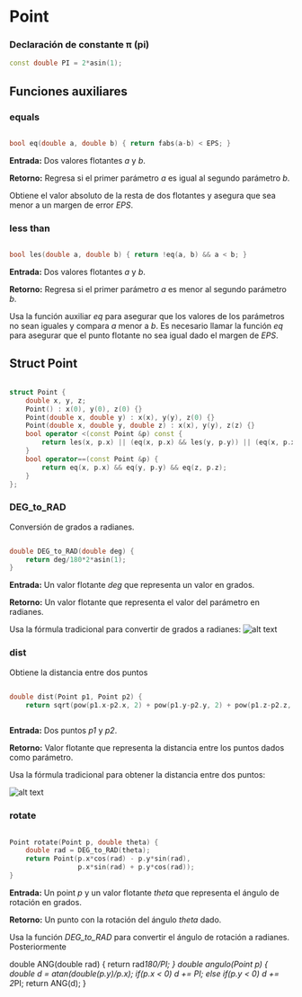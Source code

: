 # Point

### Declaración de constante π (pi)
```cpp
const double PI = 2*asin(1);
```
## Funciones auxiliares

### equals
```cpp

bool eq(double a, double b) { return fabs(a-b) < EPS; }

```

**Entrada:** Dos valores flotantes _a_ y _b_.

**Retorno:** Regresa si el primer parámetro _a_ es igual al segundo parámetro _b_.

Obtiene el valor absoluto de la resta de dos flotantes y asegura que sea menor a un margen de error _EPS_.

### less than
```cpp

bool les(double a, double b) { return !eq(a, b) && a < b; }

```

**Entrada:** Dos valores flotantes _a_ y _b_.

**Retorno:** Regresa si el primer parámetro _a_ es menor al segundo parámetro _b_.

Usa la función auxiliar _eq_ para asegurar que los valores de los parámetros no sean iguales y compara _a_ menor a _b_. Es necesario llamar la función _eq_ para asegurar que el punto flotante no sea igual dado el margen de _EPS_.

## Struct Point

```cpp

struct Point {
	double x, y, z;
	Point() : x(0), y(0), z(0) {}
	Point(double x, double y) : x(x), y(y), z(0) {}
	Point(double x, double y, double z) : x(x), y(y), z(z) {}
	bool operator <(const Point &p) const {
        return les(x, p.x) || (eq(x, p.x) && les(y, p.y)) || (eq(x, p.x) && eq(y, p.y) && les(z, p.z));
	}
    bool operator==(const Point &p) {
        return eq(x, p.x) && eq(y, p.y) && eq(z, p.z);
    }
};

```

### DEG_to_RAD

Conversión de grados a radianes.

```cpp

double DEG_to_RAD(double deg) {
    return deg/180*2*asin(1);
}

```

**Entrada:** Un valor flotante _deg_ que representa un valor en grados.

**Retorno:** Un valor flotante que representa el valor del parámetro en radianes.

Usa la fórmula tradicional para convertir de grados a radianes:
![alt text](http://www.radianstodegrees.net/img/degrees-to-radians2.png)


### dist

Obtiene la distancia entre dos puntos

```cpp

double dist(Point p1, Point p2) {
	return sqrt(pow(p1.x-p2.x, 2) + pow(p1.y-p2.y, 2) + pow(p1.z-p2.z, 2)); }
	
```

**Entrada:** Dos puntos _p1_ y _p2_.

**Retorno:** Valor flotante que representa la distancia entre los puntos dados como parámetro.

Usa la fórmula tradicional para obtener la distancia entre dos puntos:

![alt text](http://www.onlinemath4all.com/images/dbtpformula.png)

### rotate

```cpp

Point rotate(Point p, double theta) {
	double rad = DEG_to_RAD(theta);
	return Point(p.x*cos(rad) - p.y*sin(rad),
				 p.x*sin(rad) + p.y*cos(rad));
}

```

**Entrada:** Un point _p_ y un valor flotante _theta_ que representa el ángulo de rotación en grados.

**Retorno:** Un punto con la rotación del ángulo _theta_ dado.

Usa la función _DEG_to_RAD_ para convertir el ángulo de rotación a radianes. Posteriormente  

double ANG(double rad) { return rad*180/PI; }
double angulo(Point p) {
	double d = atan(double(p.y)/p.x);
	if(p.x < 0)
		d += PI;
	else if(p.y < 0)
		d += 2*PI;
	return ANG(d);
}
